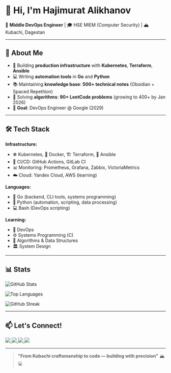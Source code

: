 # 👋 Hi, I'm Hajimurat Alikhanov

🔧 **Middle DevOps Engineer** | 🎓 HSE MIEM (Computer Security) | 🏔️ Kubachi, Dagestan

---

## 🚀 About Me

- 🔨 Building **production infrastructure** with **Kubernetes**, **Terraform**, **Ansible**
- 💻 Writing **automation tools** in **Go** and **Python**
- 📚 Maintaining **knowledge base**: **500+ technical notes** (Obsidian + Spaced Repetition)
- 🧠 Solving **algorithms**: **90+ LeetCode problems** (growing to 400+ by Jan 2026)
- 🎯 **Goal**: DevOps Engineer @ Google (2029)

---

## 🛠️ Tech Stack

**Infrastructure:**
- ☸️ Kubernetes, 🐳 Docker, 🏗️ Terraform, 🤖 Ansible
- 🔄 CI/CD: GitHub Actions, GitLab CI
- 📊 Monitoring: Prometheus, Grafana, Zabbix, VictoriaMetrics
- ☁️ Cloud: Yandex Cloud, AWS (learning)

**Languages:**
- 🐹 Go (backend, CLI tools, systems programming)
- 🐍 Python (automation, scripting, data processing)
- 💻 Bash (DevOps scripting)

**Learning:**
- 🧠 DevOps
- ⚙️ Systems Programming (C)
- 🎯 Algorithms & Data Structures
- 🏛️ System Design

---

## 📊 Stats

![GitHub Stats](https://github-readme-stats.vercel.app/api?username=DurininKirous&show_icons=true&theme=dark&hide_border=true)

![Top Languages](https://github-readme-stats.vercel.app/api/top-langs/?username=DurininKirous&layout=compact&theme=dark&hide_border=true)

![GitHub Streak](https://github-readme-streak-stats.herokuapp.com/?user=DurininKirous&theme=dark&hide_border=true)

---

## 📫 Let's Connect!

<p align="left">
  <a href="https://linkedin.com/in/hajimurat-alikhanov-94498b345">
    <img src="https://img.shields.io/badge/LinkedIn-0077B5?style=for-the-badge&logo=linkedin&logoColor=white" />
  </a>
  <a href="mailto:durininkirous@mail.ru">
    <img src="https://img.shields.io/badge/Email-D14836?style=for-the-badge&logo=gmail&logoColor=white" />
  </a>
  <a href="https://t.me/durininkirous">
    <img src="https://img.shields.io/badge/Telegram-2CA5E0?style=for-the-badge&logo=telegram&logoColor=white" />
  </a>
  <a href="https://career.habr.com/durininkirous">
    <img src="https://img.shields.io/badge/Habr_Career-65A3BE?style=for-the-badge&logo=habr&logoColor=white" />
  </a>
</p>

---

> **"From Kubachi craftsmanship to code — building with precision"** 🏔️💻
